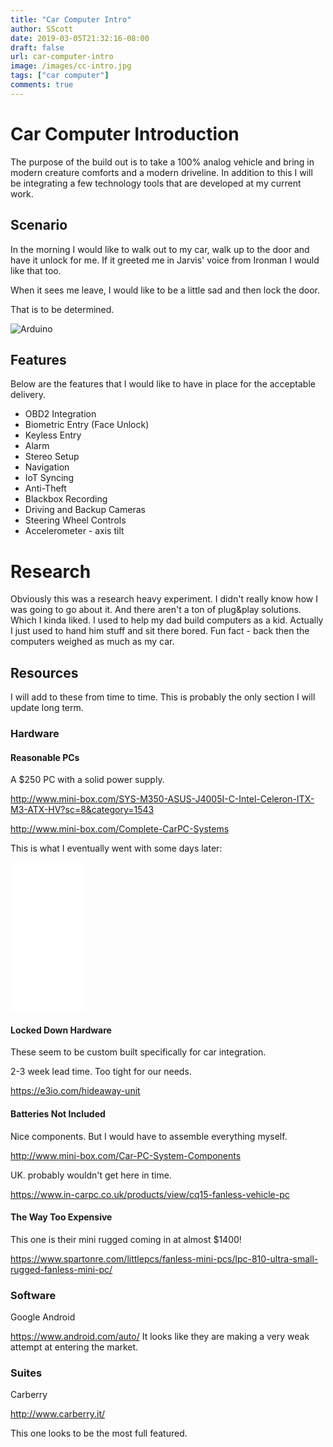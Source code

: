 ```yaml
---
title: "Car Computer Intro"
author: SScott
date: 2019-03-05T21:32:16-08:00
draft: false
url: car-computer-intro
image: /images/cc-intro.jpg
tags: ["car computer"]
comments: true
---
```


# Car Computer Introduction

The purpose of the build out is to take a 100% analog vehicle and bring in modern creature comforts and a modern driveline. In addition to this I will be integrating a few technology tools that are developed at my current work.  

## Scenario

In the morning I would like to walk out to my car, walk up to the door and have it unlock for me. If it greeted me in Jarvis' voice from Ironman I would like that too.  

When it sees me leave, I would like to be a little sad and then lock the door.


That is to be determined.


![Arduino](/images/jarvis.jpg)



## Features

Below are the features that I would like to have in place for the acceptable delivery.

* OBD2 Integration
* Biometric Entry (Face Unlock)
* Keyless Entry
* Alarm
* Stereo Setup
* Navigation
* IoT Syncing
* Anti-Theft
* Blackbox Recording
* Driving and Backup Cameras
* Steering Wheel Controls
* Accelerometer - axis tilt


# Research

Obviously this was a research heavy experiment. I didn't really know how I was going to go about it. And there aren't a ton of plug&play solutions. Which I kinda liked.  I used to help my dad build computers as a kid.  Actually I just used to hand him stuff and sit there bored.  Fun fact - back then the computers weighed as much as my car.

## Resources

I will add to these from time to time. This is probably the only section I will update long term.

### Hardware

#### Reasonable PCs


A $250 PC with a solid power supply.

http://www.mini-box.com/SYS-M350-ASUS-J4005I-C-Intel-Celeron-ITX-M3-ATX-HV?sc=8&category=1543

http://www.mini-box.com/Complete-CarPC-Systems

This is what I eventually went with some days later:

<iframe style="width:120px;height:240px;" marginwidth="0" marginheight="0" scrolling="no" frameborder="0" src="//ws-na.amazon-adsystem.com/widgets/q?ServiceVersion=20070822&OneJS=1&Operation=GetAdHtml&MarketPlace=US&source=ac&ref=tf_til&ad_type=product_link&tracking_id=scotttactical-20&marketplace=amazon&region=US&placement=B07LC79DZ6&asins=B07LC79DZ6&linkId=127920f062688cef612e1c46944b3dd3&show_border=true&link_opens_in_new_window=true&price_color=333333&title_color=0066c0&bg_color=ffffff">
    </iframe>


#### Locked Down Hardware


These seem to be custom built specifically for car integration.

2-3 week lead time. Too tight for our needs.

https://e3io.com/hideaway-unit



#### Batteries Not Included

Nice components. But I would have to assemble everything myself.

http://www.mini-box.com/Car-PC-System-Components


UK. probably wouldn't get here in time.

https://www.in-carpc.co.uk/products/view/cq15-fanless-vehicle-pc

#### The Way Too Expensive

This one is their mini rugged coming in at almost $1400!

https://www.spartonre.com/littlepcs/fanless-mini-pcs/lpc-810-ultra-small-rugged-fanless-mini-pc/

### Software


Google Android

https://www.android.com/auto/
It looks like they are making a very weak attempt at entering the market.


### Suites

Carberry

http://www.carberry.it/

This one looks to be the most full featured.
